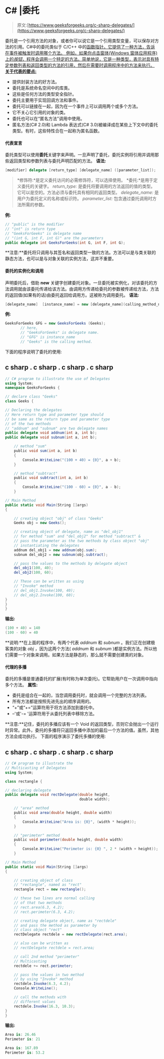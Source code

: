 # C# |委托

> 原文:[https://www.geeksforgeeks.org/c-sharp-delegates/](https://www.geeksforgeeks.org/c-sharp-delegates/)

委托是一个引用方法的对象，或者你可以说它是一个引用类型变量，可以保存对方法的引用。C#中的委托类似于 C/C++ 中的[函数指针。它提供了一种方法，告诉在事件被触发时调用哪个方法。
例如，如果你点击窗体(Windows 窗体应用程序)上的*按钮*，程序会调用一个特定的方法。简单地说，它是一种类型，表示对具有特定参数列表和返回类型的方法的引用，然后在需要时调用程序中的方法来执行。
**关于代表的要点:**](https://www.geeksforgeeks.org/function-pointer-in-c/) 

*   提供封装方法的好方法。
*   委托是系统命名空间中的库类。
*   这些是任何方法的类型安全指针。
*   委托主要用于实现回调方法和事件。
*   委托可以链接在一起，因为在一个事件上可以调用两个或多个方法。
*   它不关心它引用的对象的类。
*   委托也可以在“匿名方法”调用中使用。
*   匿名方法(C# 2.0)和 Lambda 表达式(C# 3.0)被编译成在某些上下文中的委托类型。有时，这些特性合在一起称为匿名函数。

#### 代表宣言

委托类型可以使用**委托**关键字来声明。一旦声明了委托，委托实例将引用并调用那些返回类型和参数列表与委托声明匹配的方法。
**语法:**

```cs
[modifier] delegate [return_type] [delegate_name] ([parameter_list]);
```

> *修饰符:*是定义委托访问的必需修饰符，可以选择使用。
> *委托:*是用于定义委托的关键字。
> *return_type:* 是委托将要调用的方法返回的值的类型。它可以是空的。方法必须与委托具有相同的返回类型。
> *delegate_name:* 是用户为委托定义的名称或标识符。
> *parameter_list:* 包含通过委托调用时方法所需的参数。

**例:**

```cs
// "public" is the modifier
// "int" is return type
// "GeeksForGeeks" is delegate name
// "(int G, int F, int G)" are the parameters
public delegate int GeeksForGeeks(int G, int F, int G);
```

**注意:**委托将只调用与其签名和返回类型一致的方法。方法可以是与类关联的静态方法，也可以是与对象关联的实例方法，这并不重要。

#### 委托的实例化和调用

声明委托后，借助 **new** 关键字创建委托对象。一旦委托被实例化，对该委托的方法调用就由该委托传递给该方法。由调用方传递给委托的参数被传递给方法，方法的返回值(如果有的话)由委托返回给调用方。这被称为调用委托。
**语法:**

```cs
[delegate_name]  [instance_name] = new [delegate_name](calling_method_name);
```

**例:**

```cs
GeeksForGeeks GFG = new GeeksForGeeks (Geeks);
       // here,
       // "GeeksForGeeks" is delegate name. 
       // "GFG" is instance_name
       // "Geeks" is the calling method.
```

下面的程序说明了委托的使用:

## c sharp . c sharp . c sharp . c sharp

```cs
// C# program to illustrate the use of Delegates
using System;
namespace GeeksForGeeks {

// declare class "Geeks"
class Geeks {

// Declaring the delegates
// Here return type and parameter type should
// be same as the return type and parameter type
// of the two methods
// "addnum" and "subnum" are two delegate names
public delegate void addnum(int a, int b);
public delegate void subnum(int a, int b);

    // method "sum"
    public void sum(int a, int b)
    {
        Console.WriteLine("(100 + 40) = {0}", a + b);
    }

    // method "subtract"
    public void subtract(int a, int b)
    {
        Console.WriteLine("(100 - 60) = {0}", a - b);
    }

// Main Method
public static void Main(String []args)
{

    // creating object "obj" of class "Geeks"
    Geeks obj = new Geeks();

    // creating object of delegate, name as "del_obj1"
    // for method "sum" and "del_obj2" for method "subtract" &
    // pass the parameter as the two methods by class object "obj"
    // instantiating the delegates
    addnum del_obj1 = new addnum(obj.sum);
    subnum del_obj2 = new subnum(obj.subtract);

    // pass the values to the methods by delegate object
    del_obj1(100, 40);
    del_obj2(100, 60);

    // These can be written as using
    // "Invoke" method
    // del_obj1.Invoke(100, 40);
    // del_obj2.Invoke(100, 60);
}
}
}
```

**输出:**

```cs
(100 + 40) = 140
(100 - 60) = 40
```

**说明:**在上面的程序中，有两个代表 *addnum* 和 *subnum* 。我们正在创建极客类的对象 *obj* ，因为这两个方法( *addnum* 和 *subnum* )都是实例方法。所以他们需要一个对象来调用。如果方法是静态的，那么就不需要创建类的对象。

#### 代理的多播

委托的多播是普通委托的扩展(有时称为单次委托)。它帮助用户在一次调用中指向多个方法。
**属性:**

*   委托是组合在一起的，当您调用委托时，就会调用一个完整的方法列表。
*   所有方法都是按照先进先出的顺序调用的。
*   “+”或“+=”运算符用于将方法添加到委托中。
*   –'或'-= '运算符用于从委托列表中移除方法。

**注意:**记住，委托的多播应该有一个 Void 的返回类型，否则它会抛出一个运行时异常。此外，委托的多播将只返回多播中添加的最后一个方法的值。虽然，其他方法会成功执行。
下面的程序演示了委托多播的使用:

## c sharp . c sharp . c sharp . c sharp

```cs
// C# program to illustrate the
// Multicasting of Delegates
using System;

class rectangle {

// declaring delegate
public delegate void rectDelegate(double height,
                                  double width);

    // "area" method
    public void area(double height, double width)
    {
        Console.WriteLine("Area is: {0}", (width * height));
    }

    // "perimeter" method
    public void perimeter(double height, double width)
    {
        Console.WriteLine("Perimeter is: {0} ", 2 * (width + height));
    }

// Main Method
public static void Main(String []args)
{

    // creating object of class
    // "rectangle", named as "rect"
    rectangle rect = new rectangle();

    // these two lines are normal calling
    // of that two methods
    // rect.area(6.3, 4.2);
    // rect.perimeter(6.3, 4.2);

    // creating delegate object, name as "rectdele"
    // and pass the method as parameter by
    // class object "rect"
    rectDelegate rectdele = new rectDelegate(rect.area);

    // also can be written as
    // rectDelegate rectdele = rect.area;

    // call 2nd method "perimeter"
    // Multicasting
    rectdele += rect.perimeter;

    // pass the values in two method
    // by using "Invoke" method
    rectdele.Invoke(6.3, 4.2);
    Console.WriteLine();

    // call the methods with
    // different values
    rectdele.Invoke(16.3, 10.3);
}
}
```

**输出:**

```cs
Area is: 26.46
Perimeter is: 21 

Area is: 167.89
Perimeter is: 53.2 
```